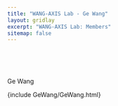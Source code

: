 ```yaml
---
title: "WANG-AXIS Lab - Ge Wang"
layout: gridlay
excerpt: "WANG-AXIS Lab: Members"
sitemap: false
---
```


<br/>
<br/>
<br/>

Ge Wang

{include GeWang/GeWang.html}
